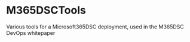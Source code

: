 # M365DSCTools
Various tools for a Microsoft365DSC deployment, used in the M365DSC DevOps whitepaper

